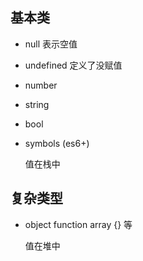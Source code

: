 ## 基本类
- null      表示空值
- undefined 定义了没赋值
- number
- string
- bool
- symbols (es6+)

    值在栈中
## 复杂类型
- object
    function    array   {}  等

    值在堆中